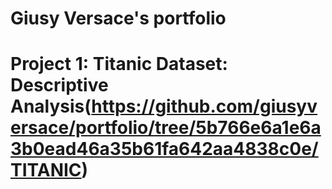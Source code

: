 # Giusy Versace's portfolio

# Project 1: Titanic Dataset: Descriptive Analysis(https://github.com/giusyversace/portfolio/tree/5b766e6a1e6a3b0ead46a35b61fa642aa4838c0e/TITANIC)

